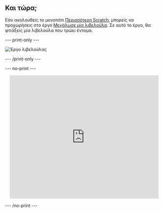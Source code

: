 ## Και τώρα;

Εάν ακολουθείς το μονοπάτι [Περισσότερη Scratch](https://projects.raspberrypi.org/en/raspberrypi/more-scratch), μπορείς να προχωρήσεις στο έργο [Μεγάλωσε μία λιβελούλα](https://projects.raspberrypi.org/en/projects/grow-a-dragonfly). Σε αυτό το έργο, θα φτιάξεις μία λιβελούλα που τρώει έντομα.

--- print-only ---

![Έργο λιβελούλας](images/dragonfly-project.png)

--- /print-only ---

--- no-print ---

<div class="scratch-preview" style="margin-left: 15px;">
  <iframe allowtransparency="true" width="485" height="402" src="https://scratch.mit.edu/projects/embed/521688740/?autostart=false" frameborder="0"></iframe>
</div>

--- /no-print ---

